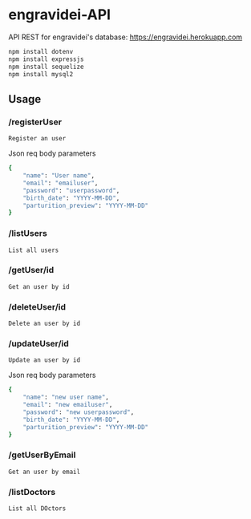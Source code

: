 # engravidei-API


API REST for  engravidei's database: https://engravidei.herokuapp.com


```bash
npm install dotenv
npm install expressjs
npm install sequelize
npm install mysql2
```

## Usage

### /registerUser
    Register an user

Json req body parameters

```bash
{
    "name": "User name",
    "email": "emailuser",
    "password": "userpassword",
    "birth_date": "YYYY-MM-DD",
    "parturition_preview": "YYYY-MM-DD"
}
```

### /listUsers
    List all users

### /getUser/id
    Get an user by id

### /deleteUser/id
    Delete an user by id

### /updateUser/id
    Update an user by id

Json req body parameters

```bash
{
    "name": "new user name",
    "email": "new emailuser",
    "password": "new userpassword",
    "birth_date": "YYYY-MM-DD",
    "parturition_preview": "YYYY-MM-DD"
}
```
### /getUserByEmail
    Get an user by email
    
### /listDoctors
    List all DOctors
